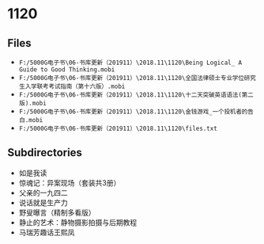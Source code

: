 # 1120

## Files

- `F:/5000G电子书\06-书库更新（201911）\2018.11\1120\Being Logical_ A Guide to Good Thinking.mobi`
- `F:/5000G电子书\06-书库更新（201911）\2018.11\1120\全国法律硕士专业学位研究生入学联考考试指南（第十六版）.mobi`
- `F:/5000G电子书\06-书库更新（201911）\2018.11\1120\十二天突破英语语法(第二版).mobi`
- `F:/5000G电子书\06-书库更新（201911）\2018.11\1120\金钱游戏_一个投机者的告白.mobi`
- `F:/5000G电子书\06-书库更新（201911）\2018.11\1120\files.txt`

## Subdirectories

- 如是我读
- 惊魂记：异案现场（套装共3册）
- 父亲的一九四二
- 说话就是生产力
- 野叟曝言（精制多看版）
- 静止的艺术：静物摄影拍摄与后期教程
- 马瑞芳趣话王熙凤
